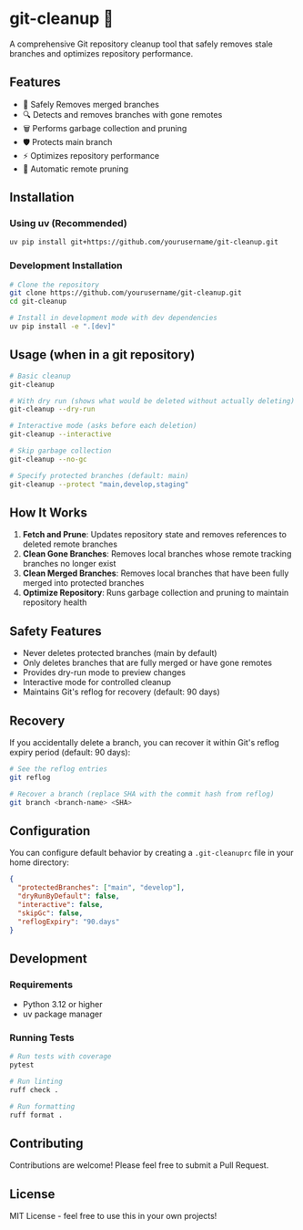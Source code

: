 # git-cleanup 🧹

A comprehensive Git repository cleanup tool that safely removes stale branches and optimizes repository
performance.

## Features

- 🧼 Safely Removes merged branches
- 🔍 Detects and removes branches with gone remotes
- 🗑️ Performs garbage collection and pruning
- 🛡️ Protects main branch
- ⚡ Optimizes repository performance
- 🔄 Automatic remote pruning

## Installation

### Using uv (Recommended)

```bash
uv pip install git+https://github.com/yourusername/git-cleanup.git
```

### Development Installation

```bash
# Clone the repository
git clone https://github.com/yourusername/git-cleanup.git
cd git-cleanup

# Install in development mode with dev dependencies
uv pip install -e ".[dev]"
```

## Usage (when in a git repository)

```bash
# Basic cleanup
git-cleanup

# With dry run (shows what would be deleted without actually deleting)
git-cleanup --dry-run

# Interactive mode (asks before each deletion)
git-cleanup --interactive

# Skip garbage collection
git-cleanup --no-gc

# Specify protected branches (default: main)
git-cleanup --protect "main,develop,staging"
```

## How It Works

1. **Fetch and Prune**: Updates repository state and removes references to deleted remote branches
2. **Clean Gone Branches**: Removes local branches whose remote tracking branches no longer exist
3. **Clean Merged Branches**: Removes local branches that have been fully merged into protected branches
4. **Optimize Repository**: Runs garbage collection and pruning to maintain repository health

## Safety Features

- Never deletes protected branches (main by default)
- Only deletes branches that are fully merged or have gone remotes
- Provides dry-run mode to preview changes
- Interactive mode for controlled cleanup
- Maintains Git's reflog for recovery (default: 90 days)

## Recovery

If you accidentally delete a branch, you can recover it within Git's reflog expiry period
(default: 90 days):

```bash
# See the reflog entries
git reflog

# Recover a branch (replace SHA with the commit hash from reflog)
git branch <branch-name> <SHA>
```

## Configuration

You can configure default behavior by creating a `.git-cleanuprc` file in your home directory:

```json
{
  "protectedBranches": ["main", "develop"],
  "dryRunByDefault": false,
  "interactive": false,
  "skipGc": false,
  "reflogExpiry": "90.days"
}
```

## Development

### Requirements

- Python 3.12 or higher
- uv package manager

### Running Tests

```bash
# Run tests with coverage
pytest

# Run linting
ruff check .

# Run formatting
ruff format .
```

## Contributing

Contributions are welcome! Please feel free to submit a Pull Request.

## License

MIT License - feel free to use this in your own projects!
